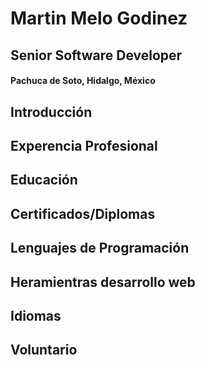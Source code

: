 # Martin Melo Godinez
## Senior Software Developer
#### Pachuca de Soto, Hidalgo, México

## Introducción

## Experencia Profesional

## Educación

## Certificados/Diplomas

## Lenguajes de Programación

## Heramientras desarrollo web

## Idiomas

## Voluntario
